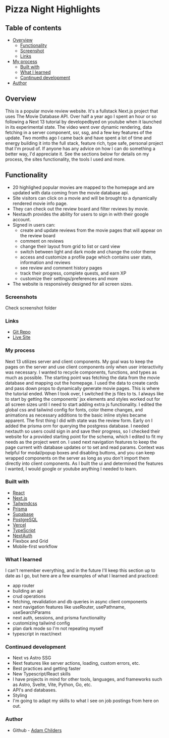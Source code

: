 # Pizza Night Highlights

## Table of contents

- [Overview](#overview)
  - [Functionality](#functionality)
  - [Screenshot](#screenshot)
  - [Links](#links)
- [My process](#my-process)
  - [Built with](#built-with)
  - [What I learned](#what-i-learned)
  - [Continued development](#continued-development)
- [Author](#author)

## Overview

This is a popular movie review website. It's a fullstack Next.js project that uses The Movie Database API. Over half a year ago I spent an hour or so following a Next 13 tutorial by developedbyed on youtube when it launched in its experimental state. The video went over dynamic rendering, data fetching in a server component, ssr, ssg, and a few key features of the update. Two months ago I came back and have spent a lot of time and energy building it into the full stack, feature rich, type safe, personal project that I'm proud of. If anyone has any advice on how I can do something a better way, I'd appreciate it. See the sections below for details on my process, the sites functionality, the tools I used and more.

## Functionality

- 20 highlighed popular movies are mapped to the homepage and are updated with data coming from the movie database api.
- Site visitors can click on a movie and will be brought to a dynamically rendered movie info page.
- They can check out the review board and filter reviews by movie.
- Nextauth provides the ability for users to sign in with their google account.
- Signed in users can:
    - create and update reviews from the movie pages that will appear on the review board
    - comment on reviews
    - change their layout from grid to list or card view
    - switch between light and dark mode and change the color theme
    - access and customize a profile page which contains user stats, information and reviews
    - see review and comment history pages
    - track their progress, complete quests, and earn XP
    - customize their settings/preferences and more
- The website is responsively designed for all screen sizes.

### Screenshots

Check screenshot folder

### Links

- [Git Repo](https://github.com/adamcodes2843/Next-13-Movie-App)
- [Live Site]()

### My process

Next 13 utilizes server and client components. My goal was to keep the pages on the server and use client components only when user interactivity was necessary. I wanted to recycle components, functions, and types as much as possible. The starting point was fetching the data from the movie database and mapping out the homepage. I used the data to create cards and pass down props to dynamically generate movie pages. This is where the tutorial ended. When I took over, I switched the js files to ts. I always like to start by getting the components' jsx elements and styles worked out for all screen sizes until I need to start adding extra js functionality. I edited the global css and tailwind config for fonts, color theme changes, and animations as necessary additions to the basic inline styles became apparent. The first thing I did with state was the review form. Early on I added the prisma orm for querying the postgress database. I needed nextauth so users could sign in and save their progress, so I checked their website for a provided starting point for the schema, which I edited to fit my needs as the project went on. I used next navigation features to keep the page current with database updates or to set and read params. Context was helpful for modal/popup boxes and disabling buttons, and you can keep wrapped components on the server as long as you don't import them directly into client components. As I built the ui and determined the features I wanted, I would google or youtube anything I needed to learn. 

### Built with

- [React](https://reactjs.org/)
- [Next.js](https://nextjs.org/)
- [Tailwindcss](https://tailwindcss.com/)
- [Prisma](https://prisma.io)
- [Supabase](https://supabase.com/)
- [PostgreSQL](https://www.postgresql.org/)
- [Vercel](https://vercel.com)
- [TypeScript](https://www.typescriptlang.org/)
- [NextAuth](https://next-auth.js.org/)
- Flexbox and Grid
- Mobile-first workflow

### What I learned

I can't remember everything, and in the future I'll keep this section up to date as I go, but here are a few examples of what I learned and practiced:

 - app router
 - building an api
 - crud operations
 - fetching, revalidation and db queries in async client components
 - next navigation features like useRouter, usePathname, useSearchParams
 - next auth, sessions, and prisma functionality
 - customizing tailwind config
 - plan dark mode so I'm not repeating myself
 - typescript in react/next

### Continued development

- Next vs Astro SSG
- Next features like server actions, loading, custom errors, etc.
- Best practices and getting faster
- New Typescript/React skills
- I have projects in mind for other tools, languages, and frameworks such as Astro, Svelte, Vite, Python, Go, etc. 
- API's and databases.
- Styling
- I'm going to adapt my skills to what I see on job postings from here on out.

### Author

- Github - [Adam Childers](https://github.com/adamcodes2843)